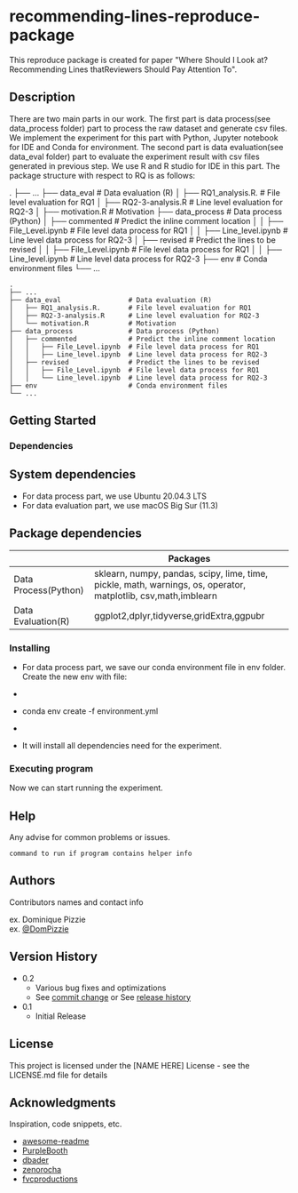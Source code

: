 # recommending-lines-reproduce-package

This reproduce package is created for paper "Where Should I Look at? Recommending Lines thatReviewers Should Pay Attention To".

## Description

There are two main parts in our work. The first part is data process(see data_process folder) part to process the raw dataset and generate csv files. 
We implement the experiment for this part with Python, Jupyter notebook for IDE and Conda for environment.
The second part is data evaluation(see data_eval folder) part to evaluate the experiment result with csv files generated in previous step. We use R and R studio for IDE in this part. The package structure with respect to RQ is as follows:

   .
   ├── ...
   ├── data_eval                 # Data evaluation (R)
   │   ├── RQ1_analysis.R.       # File level evaluation for RQ1
   │   ├── RQ2-3-analysis.R      # Line level evaluation for RQ2-3
   │   ├── motivation.R          # Motivation 
   ├── data_process              # Data process (Python)
   │   ├── commented             # Predict the inline comment location
   │   │   ├── File_Level.ipynb  # File level data process for RQ1
   │   │   ├── Line_level.ipynb  # Line level data process for RQ2-3
   │   ├── revised               # Predict the lines to be revised
   │   │   ├── File_Level.ipynb  # File level data process for RQ1
   │   │   ├── Line_level.ipynb  # Line level data process for RQ2-3
   ├── env                       # Conda environment files
   └── ...

    .
    ├── ...
    ├── data_eval                 # Data evaluation (R)
    │   ├── RQ1_analysis.R.       # File level evaluation for RQ1
    │   ├── RQ2-3-analysis.R      # Line level evaluation for RQ2-3
    │   └── motivation.R          # Motivation 
    ├── data_process              # Data process (Python)
    │   ├── commented             # Predict the inline comment location
    │   │   ├── File_Level.ipynb  # File level data process for RQ1
    │   │   ├── Line_level.ipynb  # Line level data process for RQ2-3
    │   ├── revised               # Predict the lines to be revised
    │   │   ├── File_Level.ipynb  # File level data process for RQ1
    │   │   └── Line_level.ipynb  # Line level data process for RQ2-3
    ├── env                       # Conda environment files
    └── ...
    
## Getting Started

### Dependencies

## System dependencies
* For data process part, we use Ubuntu 20.04.3 LTS
* For data evaluation part, we use macOS Big Sur (11.3)

## Package dependencies
|                      | Packages                                                                                                        |
|----------------------|-----------------------------------------------------------------------------------------------------------------|
| Data Process(Python) | sklearn, numpy, pandas, scipy, lime, time,  pickle, math, warnings, os, operator, matplotlib, csv,math,imblearn |
| Data Evaluation(R)   | ggplot2,dplyr,tidyverse,gridExtra,ggpubr                                                                        |

### Installing

* For data process part, we save our conda environment file in env folder. Create the new env with file:
* ```
* conda env create -f environment.yml
* ```
* It will install all dependencies need for the experiment.

### Executing program

Now we can start running the experiment. 

## Help

Any advise for common problems or issues.
```
command to run if program contains helper info
```

## Authors

Contributors names and contact info

ex. Dominique Pizzie  
ex. [@DomPizzie](https://twitter.com/dompizzie)

## Version History

* 0.2
    * Various bug fixes and optimizations
    * See [commit change]() or See [release history]()
* 0.1
    * Initial Release

## License

This project is licensed under the [NAME HERE] License - see the LICENSE.md file for details

## Acknowledgments

Inspiration, code snippets, etc.
* [awesome-readme](https://github.com/matiassingers/awesome-readme)
* [PurpleBooth](https://gist.github.com/PurpleBooth/109311bb0361f32d87a2)
* [dbader](https://github.com/dbader/readme-template)
* [zenorocha](https://gist.github.com/zenorocha/4526327)
* [fvcproductions](https://gist.github.com/fvcproductions/1bfc2d4aecb01a834b46)
